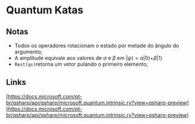 # Quantum Katas

## Notas
- Todos os operadores rotacionam o estado por metade do ângulo do argumento;
- A amplitude equivale aos valores de $\alpha$ e $\beta$ em |$\psi$⟩ = $\alpha$|0⟩+$\beta$|1⟩
- ```Rest(qs)```retorna um vetor pulando o primeiro elemento;


## Links
[https://docs.microsoft.com/pt-br/qsharp/api/qsharp/microsoft.quantum.intrinsic.ry?view=qsharp-preview](https://docs.microsoft.com/pt-br/qsharp/api/qsharp/microsoft.quantum.intrinsic.ry?view=qsharp-preview)